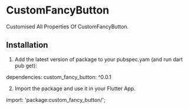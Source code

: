 


# CustomFancyButton

Customised All Properties Of CustomFancyButton.

## Installation

  1. Add the latest version of package to your pubspec.yam (and run dart pub get):

  dependencies:
    custom_fancy_button: ^0.0.1
  
  2. Import the package and use it in your Flutter App.

  import: 'package:custom_fancy_button/';